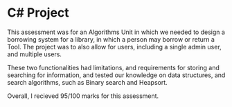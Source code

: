 # C# Project

This assessment was for an Algorithms Unit in which we needed to design a borrowing system for a library, in which a person may borrow or return a Tool. 
The project was to also allow for users, including a single admin user, and multiple users. 

These two functionalities had limitations, and requirements for storing and searching for information, and tested our knowledge on data structures, and search algorithms, such as Binary search and Heapsort.

Overall, I recieved 95/100 marks for this assessment.
